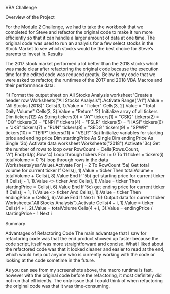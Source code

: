 
VBA Challenge

Overview of the Project
   
   For the Module 2 Challenge, we had to take the workbook that we completed for Steve and refactor the original code to make it run more efficiently so that 
it can handle a larger amount of data at one time.  The original code was used to run an analysis for a few select stocks in the Stock Market to see which 
stocks would be the best choice for Steve’s parents to invest in. 
Results
   
   
   The 2017 stock market performed a lot better than the 2018 stocks which was made clear after refactoring the original code because the execution time 
for the edited code was reduced greatly. Below is my code that we were asked to refactor, the runtimes of the 2017 and 2018 VBA Macros and their performance 
data: 
   
  
  
  '1) Format the output sheet on All Stocks Analysis worksheet
    'Create a header row
  Worksheets("All Stocks Analysis").Activate
    Range("A1").Value = "All Stocks (2018)"
    Cells(3, 1).Value = "Ticker"
    Cells(3, 2).Value = "Total Daily Volume"
    Cells(3, 3).Value = "Return"
      '2) Initialize array of all tickers
    Dim tickers(12) As String
    tickers(0) = "AY"
    tickers(1) = "CSIQ"
    tickers(2) = "DQ"
    tickers(3) = "ENPH"
    tickers(4) = "FSLR"
    tickers(5) = "HASI"
    tickers(6) = "JKS"
    tickers(7) = "RUN"
    tickers(8) = "SEDG"
    tickers(9) = "SPWR"
    tickers(10) = "TERP"
    tickers(11) = "VSLR"
       '3a) Initialize variables for starting price and ending price
    Dim startingPrice As Single
    Dim endingPrice As Single
        '3b) Activate data worksheet
    Worksheets("2018").Activate
           '3c) Get the number of rows to loop over
    RowCount = Cells(Rows.Count, "A").End(xlUp).Row
      '4) Loop through tickers
    For i = 0 To 11
        ticker = tickers(i)
        totalVolume = 0
 '5) loop through rows in the data
        Worksheets(yearValue).Activate
             For j = 2 To RowCount
        '5a) Get total volume for current ticker
       If Cells(j, 1).Value = ticker Then
       	  totalVolume = totalVolume + Cells(j, 8).Value
    End If
     '5b) get starting price for current ticker
     If Cells(j - 1, 1).Value <> ticker And Cells(j, 1).Value = ticker Then
     	   startingPrice = Cells(j, 6).Value
     End If
     '5c) get ending price for current ticker
    If Cells(j + 1, 1).Value <> ticker And Cells(j, 1).Value = ticker Then
    	  endingPrice = Cells(j, 6).Value
     End If
   Next i
     '6) Output data for current ticker
    Worksheets("All Stocks Analysis").Activate
    Cells(4 + i, 1).Value = ticker
    Cells(4 + i, 2).Value = totalVolume
    Cells(4 + i, 3).Value = endingPrice / startingPrice - 1
    Next i

Summary

Advantages of Refactoring Code
   The main advantage that I saw for refactoring code was that the end product showed up faster because the code script, itself was more 
 straightforward and concise. What I liked about the refactored code was that it looked cleaner and easier to read at the end, which would help 
 out anyone who is currently working with the code or looking at the code sometime in the future.
    
   As you can see from my screenshots above, the macro runtime is fast, however with the original code before the refactoring, it most definitely did not 
run that efficiently. The only issue that I could think of when refactoring the original code was that it was time-consuming.

